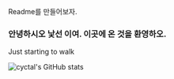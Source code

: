 Readme를 만들어보자.

### 안녕하시오 낯선 이여. 이곳에 온 것을 환영하오.

Just starting to walk

![cyctal's GitHub stats](https://github-readme-stats.vercel.app/api?username=cyctal&show_icons=true&theme=radical)

